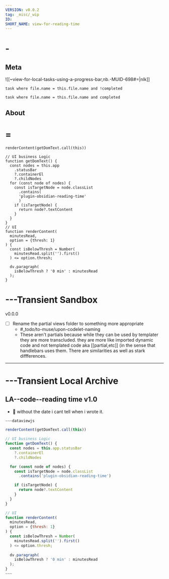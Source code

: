 ```yaml
---
VERSION: v0.0.2
tag: _misc/_wip
ID: 
SHORT_NAME: view-for-reading-time
---
```


# -

## Meta

![[~view-for-local-tasks-using-a-progress-bar,nb.-MUID-698#=|nlk]]

```dataview
task where file.name = this.file.name and !completed
```

```dataview
task where file.name = this.file.name and completed
```

## About

# =

~~~dataviewjs
renderContent(getDomText.call(this))

// UI business Logic
function getDomText() {
  const nodes = this.app
    .statusBar
    ?.containerEl
    ?.childNodes
  for (const node of nodes) {
    const isTargetNode = node.classList
      .contains(
      'plugin-obsidian-reading-time'
      )
    if (isTargetNode) {
      return node?.textContent
    }
  }
}
// UI
function renderContent(
  minutesRead,
  option = {thresh: 1}
) {
  const isBelowThresh = Number(
    minutesRead.split('').first()
  ) <= option.thresh;

  dv.paragraph(
    isBelowThresh ? '0 min' : minutesRead
  );
}

~~~

# ---Transient Sandbox

v0.0.0

- [ ] Rename the partial views folder to something more appropriate
  - #_todo/to-muse/upon-codelet-naming
  - These aren't partials because while they can be used by templater they are more transcluded. they are more like imported dynamic code and not templated code aka [[partial,etc]] (in the sense that handlebars uses them. There are similarities as well as stark diffferences.

---

# ---Transient Local Archive


## LA--code--reading time v1.0

- 🤔 without the date i cant tell when i wrote it.

```js
~~~dataviewjs

renderContent(getDomText.call(this))

// UI business Logic
function getDomText() {
  const nodes = this.app.statusBar
    ?.containerEl
    ?.childNodes

  for (const node of nodes) {
    const isTargetNode = node.classList
      .contains('plugin-obsidian-reading-time')

    if (isTargetNode) {
      return node?.textContent
    }
  }
}

// UI
function renderContent(
  minutesRead,
  option = {thresh: 1}
) {
  const isBelowThresh = Number(
    minutesRead.split('').first()
  ) <= option.thresh;
  
  dv.paragraph(
    isBelowThresh ? '0 min' : minutesRead
  );
}
~~~
```

